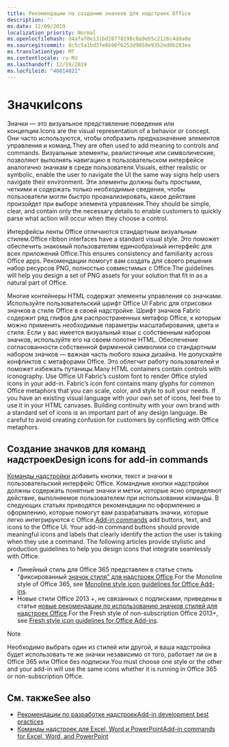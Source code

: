 ```yaml
---
title: Рекомендации по созданию значков для надстроек Office
description: ''
ms.date: 12/09/2019
localization_priority: Normal
ms.openlocfilehash: d4afaf0e131bd28778198c0a9eb5c2126c4dda0e
ms.sourcegitcommit: 8c5c5a1bd3fe8b90f6253d9850e9352ed0b283ee
ms.translationtype: MT
ms.contentlocale: ru-RU
ms.lasthandoff: 12/19/2019
ms.locfileid: "40814021"
---
```

# <a name="icons"></a><span data-ttu-id="c542d-102">Значки</span><span class="sxs-lookup"><span data-stu-id="c542d-102">Icons</span></span>

<span data-ttu-id="c542d-103">Значки — это визуальное представление поведения или концепции.</span><span class="sxs-lookup"><span data-stu-id="c542d-103">Icons are the visual representation of a behavior or concept.</span></span> <span data-ttu-id="c542d-104">Они часто используются, чтобы отобразить предназначение элементов управления и команд.</span><span class="sxs-lookup"><span data-stu-id="c542d-104">They are often used to add meaning to controls and commands.</span></span> <span data-ttu-id="c542d-105">Визуальные элементы, реалистичные или символические, позволяют выполнять навигацию в пользовательском интерфейсе аналогично значкам в среде пользователя.</span><span class="sxs-lookup"><span data-stu-id="c542d-105">Visuals, either realistic or symbolic, enable the user to navigate the UI the same way signs help users navigate their environment.</span></span> <span data-ttu-id="c542d-106">Эти элементы должны быть простыми, четкими и содержать только необходимые сведения, чтобы пользователи могли быстро проанализировать, какое действие произойдет при выборе элемента управления.</span><span class="sxs-lookup"><span data-stu-id="c542d-106">They should be simple, clear, and contain only the necessary details to enable customers to quickly parse what action will occur when they choose a control.</span></span>

<span data-ttu-id="c542d-107">Интерфейсы ленты Office отличаются стандартным визуальным стилем.</span><span class="sxs-lookup"><span data-stu-id="c542d-107">Office ribbon interfaces have a standard visual style.</span></span> <span data-ttu-id="c542d-108">Это поможет обеспечить знакомый пользователям единообразный интерфейс для всех приложений Office.</span><span class="sxs-lookup"><span data-stu-id="c542d-108">This ensures consistency and familiarity across Office apps.</span></span> <span data-ttu-id="c542d-109">Рекомендации помогут вам создать для своего решения набор ресурсов PNG, полностью совместимых с Office.</span><span class="sxs-lookup"><span data-stu-id="c542d-109">The guidelines will help you design a set of PNG assets for your solution that fit in as a natural part of Office.</span></span>

<span data-ttu-id="c542d-p103">Многие контейнеры HTML содержат элементы управления со значками. Используйте пользовательский шрифт Office UI Fabric для отрисовки значков в стиле Office в своей надстройке. Шрифт значков Fabric содержит ряд глифов для распространенных метафор Office, к которым можно применить необходимые параметры масштабирования, цвета и стиля. Если у вас имеется визуальный язык с собственным набором значков, используйте его на своем полотне HTML. Обеспечение согласованности собственной фирменной символики со стандартным набором значков — важная часть любого языка дизайна. Не допускайте конфликтов с метафорами Office. Это облегчит работу пользователей и поможет избежать путаницы.</span><span class="sxs-lookup"><span data-stu-id="c542d-p103">Many HTML containers contain controls with iconography. Use Office UI Fabric’s custom font to render Office styled icons in your add-in. Fabric’s icon font contains many glyphs for common Office metaphors that you can scale, color, and style to suit your needs. If you have an existing visual language with your own set of icons, feel free to use it in your HTML canvases. Building continuity with your own brand with a standard set of icons is an important part of any design language. Be careful to avoid creating confusion for customers by conflicting with Office metaphors.</span></span>

## <a name="design-icons-for-add-in-commands"></a><span data-ttu-id="c542d-116">Создание значков для команд надстроек</span><span class="sxs-lookup"><span data-stu-id="c542d-116">Design icons for add-in commands</span></span>

<span data-ttu-id="c542d-p104">[Команды надстройки](add-in-commands.md) добавить кнопки, текст и значки в пользовательский интерфейс Office. Командные кнопки надстройки должны содержать понятные значки и метки, которые ясно определяют действие, выполняемое пользователем при использовании команды. В следующих статьях приводятся рекомендации по оформлению и оформлению, которые помогут вам разрабатывать значки, которые легко интегрируются с Office.</span><span class="sxs-lookup"><span data-stu-id="c542d-p104">[Add-in commands](add-in-commands.md) add buttons, text, and icons to the Office UI. Your add-in command buttons should provide meaningful icons and labels that clearly identify the action the user is taking when they use a command. The following articles provide stylistic and production guidelines to help you design icons that integrate seamlessly with Office.</span></span>

- <span data-ttu-id="c542d-120">Линейный стиль для Office 365 представлен в статье стиль "фиксированный [значок стиля" для надстроек Office](add-in-icons-monoline.md).</span><span class="sxs-lookup"><span data-stu-id="c542d-120">For the Monoline style of Office 365, see [Monoline style icon guidelines for Office Add-ins](add-in-icons-monoline.md).</span></span>
- <span data-ttu-id="c542d-121">Новые стили Office 2013 +, не связанных с подписками, приведены в статье [новые рекомендации по использованию значков стилей для надстроек Office](add-in-icons-fresh.md).</span><span class="sxs-lookup"><span data-stu-id="c542d-121">For the Fresh style of non-subscription Office 2013+, see [Fresh style icon guidelines for Office Add-ins](add-in-icons-fresh.md).</span></span>

> [!NOTE]
> <span data-ttu-id="c542d-122">Необходимо выбрать один из стилей или другой, и ваша надстройка будет использовать те же значки независимо от того, работает ли он в Office 365 или Office без подписки.</span><span class="sxs-lookup"><span data-stu-id="c542d-122">You must choose one style or the other and your add-in will use the same icons whether it is running in Office 365 or non-subscription Office.</span></span>

## <a name="see-also"></a><span data-ttu-id="c542d-123">См. также</span><span class="sxs-lookup"><span data-stu-id="c542d-123">See also</span></span>

- [<span data-ttu-id="c542d-124">Рекомендации по разработке надстроек</span><span class="sxs-lookup"><span data-stu-id="c542d-124">Add-in development best practices</span></span>](../concepts/add-in-development-best-practices.md)
- [<span data-ttu-id="c542d-125">Команды надстроек для Excel, Word и PowerPoint</span><span class="sxs-lookup"><span data-stu-id="c542d-125">Add-in commands for Excel, Word, and PowerPoint</span></span>](../design/add-in-commands.md)

